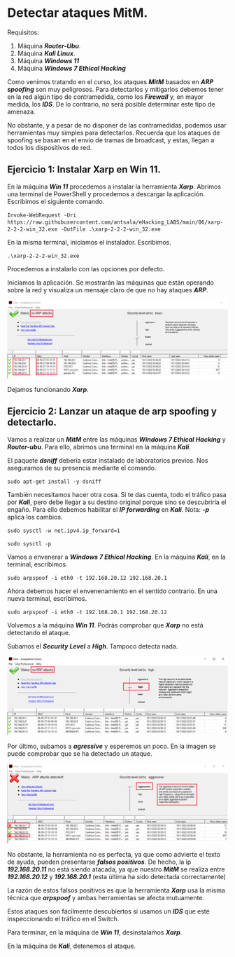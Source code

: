 # Detectar ataques MitM.
   
      

Requisitos:
1. Máquina ***Router-Ubu***.
2. Máquina ***Kali Linux***.
3. Máquina ***Windows 11***
4. Máquina ***Windows 7 Ethical Hacking***

Como venimos tratando en el curso, los ataques ***MitM*** basados en ***ARP spoofing*** son muy peligrosos. Para detectarlos y mitigarlos debemos tener en la red algún tipo de contramedida, como los ***Firewall*** y, en mayor medida, los ***IDS***. De lo contrario, no será posible determinar este tipo de amenaza.

No obstante, y a pesar de no disponer de las contramedidas, podemos usar herramientas muy simples para detectarlos. Recuerda que los ataques de spoofing se basan en el envío de tramas de broadcast, y estas, llegan a todos los dispositivos de red.

## Ejercicio 1: Instalar Xarp en Win 11.

En la máquina ***Win 11*** procedemos a instalar la herramienta ***Xarp***. Abrimos una terminal de PowerShell y procedemos a descargar la aplicación. Escribimos el siguiente comando.
```
Invoke-WebRequest -Uri https://raw.githubusercontent.com/antsala/eHacking_LABS/main/06/xarp-2-2-2-win_32.exe -OutFile .\xarp-2-2-2-win_32.exe
```

En la misma terminal, iniciamos el instalador. Escribimos.
```
.\xarp-2-2-2-win_32.exe
```

Procedemos a instalarlo con las opciones por defecto.

Iniciamos la aplicación. Se mostrarán las máquinas que están operando sobre la red y visualiza un mensaje claro de que no hay ataques ***ARP***.

![Xarp](../img/lab-06-H/202210011142.png)

Dejamos funcionando ***Xarp***.

## Ejercicio 2: Lanzar un ataque de arp spoofing y detectarlo.

Vamos a realizar un ***MitM*** entre las máquinas ***Windows 7 Ethical Hacking*** y ***Router-ubu***. Para ello, abrimos una terminal en la máquina ***Kali***.

El paquete ***dsniff*** debería estar instalado de laboratorios previos. Nos aseguramos de su presencia mediante el comando.
```
sudo apt-get install -y dsniff
```

También necesitamos hacer otra cosa. Si te das cuenta, todo el tráfico pasa por ***Kali***, pero debe llegar a su destino original porque sino se descubriría el engaño. Para ello debemos habilitar el ***IP forwarding*** en ***Kali***.
Nota: ***-p*** aplica los cambios.
```
sudo sysctl -w net.ipv4.ip_forward=1
```
```
sudo sysctl -p
```

Vamos a envenerar a ***Windows 7 Ethical Hacking***. En la máquina ***Kali***, en la terminal, escribimos.
```
sudo arpspoof -i eth0 -t 192.168.20.12 192.168.20.1
```

Ahora debemos hacer el envenenamiento en el sentido contrario. En una nueva terminal, escribimos.
```
sudo arpspoof -i eth0 -t 192.168.20.1 192.168.20.12
```

Volvemos a la máquina ***Win 11***. Podrás comprobar que ***Xarp*** no está detectando el ataque. 

Subamos el ***Security Level*** a ***High***. Tampoco detecta nada.

![Xarp high](../img/lab-06-H/202210011152.png)

Por último, subamos a ***agressive*** y esperemos un poco. En la imagen se puede comprobar que se ha detectado un ataque.

![Xarp agressive](../img/lab-06-H/202210011157.png)

No obstante, la herramienta no es perfecta, ya que como advierte el texto de ayuda, pueden presentarse ***falsos positivos***. De hecho, la ip ***192.168.20.11*** no está siendo atacada, ya que nuestro ***MitM*** se realiza entre ***192.168.20.12*** y ***192.168.20.1*** (esta última ha sido detectada correctamente)

La razón de estos falsos positivos es que la herramienta ***Xarp*** usa la misma técnica que ***arpspoof*** y ambas herramientas se afecta mutuamente.

Estos ataques son fácilmente descubiertos si usamos un ***IDS*** que esté inspeccionando el tráfico en el Switch.

Para terminar, en la máquina de ***Win 11***, desinstalamos ***Xarp***.

En la máquina de ***Kali***, detenemos el ataque.










